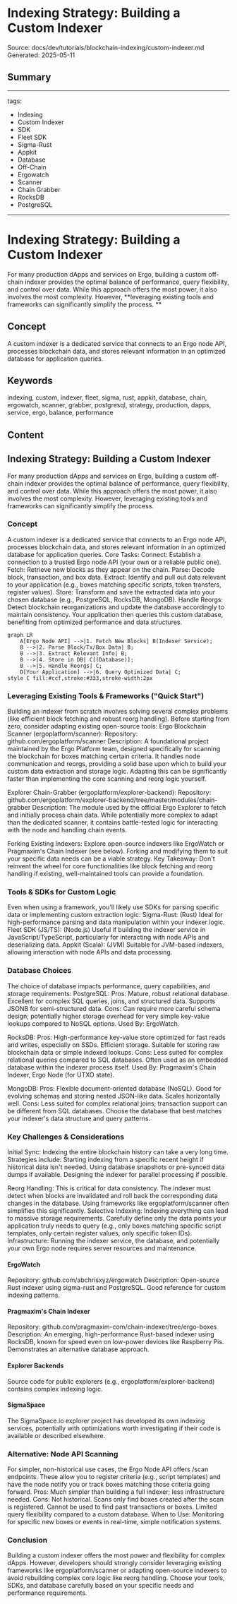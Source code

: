 # Indexing Strategy: Building a Custom Indexer
Source: docs/dev/tutorials/blockchain-indexing/custom-indexer.md
Generated: 2025-05-11

## Summary
---
tags:
  - Indexing
  - Custom Indexer
  - SDK
  - Fleet SDK
  - Sigma-Rust
  - Appkit
  - Database
  - Off-Chain
  - Ergowatch
  - Scanner
  - Chain Grabber
  - RocksDB
  - PostgreSQL
---

# Indexing Strategy: Building a Custom Indexer

For many production dApps and services on Ergo, building a custom off-chain indexer provides the optimal balance of performance, query flexibility, and control over data. While this approach offers the most power, it also involves the most complexity. However, **leveraging existing tools and frameworks can significantly simplify the process. **

## Concept

A custom indexer is a dedicated service that connects to an Ergo node API, processes blockchain data, and stores relevant information in an optimized database for application queries.

## Keywords
indexing, custom, indexer, fleet, sigma, rust, appkit, database, chain, ergowatch, scanner, grabber, postgresql, strategy, production, dapps, service, ergo, balance, performance

## Content
## Indexing Strategy: Building a Custom Indexer
For many production dApps and services on Ergo, building a custom off-chain indexer provides the optimal balance of performance, query flexibility, and control over data. While this approach offers the most power, it also involves the most complexity. However, leveraging existing tools and frameworks can significantly simplify the process.

### Concept
A custom indexer is a dedicated service that connects to an Ergo node API, processes blockchain data, and stores relevant information in an optimized database for application queries.
Core Tasks:
Connect: Establish a connection to a trusted Ergo node API (your own or a reliable public one).
Fetch: Retrieve new blocks as they appear on the chain.
Parse: Decode block, transaction, and box data.
Extract: Identify and pull out data relevant to your application (e.g., boxes matching specific scripts, token transfers, register values).
Store: Transform and save the extracted data into your chosen database (e.g., PostgreSQL, RocksDB, MongoDB).
Handle Reorgs: Detect blockchain reorganizations and update the database accordingly to maintain consistency.
Your application then queries this custom database, benefiting from optimized performance and data structures.
```mermaid
graph LR
    A[Ergo Node API] -->|1. Fetch New Blocks| B(Indexer Service);
    B -->|2. Parse Block/Tx/Box Data| B;
    B -->|3. Extract Relevant Info| B;
    B -->|4. Store in DB| C[(Database)];
    B -->|5. Handle Reorgs| C;
    D[Your Application] -->|6. Query Optimized Data| C;
style C fill:#ccf,stroke:#333,stroke-width:2px
```

### Leveraging Existing Tools & Frameworks ("Quick Start")
Building an indexer from scratch involves solving several complex problems (like efficient block fetching and robust reorg handling). Before starting from zero, consider adapting existing open-source tools:
Ergo Blockchain Scanner (ergoplatform/scanner):
Repository: github.com/ergoplatform/scanner
Description: A foundational project maintained by the Ergo Platform team, designed specifically for scanning the blockchain for boxes matching certain criteria. It handles node communication and reorgs, providing a solid base upon which to build your custom data extraction and storage logic. Adapting this can be significantly faster than implementing the core scanning and reorg logic yourself.


Explorer Chain-Grabber (ergoplatform/explorer-backend):
Repository: github.com/ergoplatform/explorer-backend/tree/master/modules/chain-grabber
Description: The module used by the official Ergo Explorer to fetch and initially process chain data. While potentially more complex to adapt than the dedicated scanner, it contains battle-tested logic for interacting with the node and handling chain events.


Forking Existing Indexers: Explore open-source indexers like ErgoWatch or Pragmaxim's Chain Indexer (see below). Forking and modifying them to suit your specific data needs can be a viable strategy.
Key Takeaway: Don't reinvent the wheel for core functionalities like block fetching and reorg handling if existing, well-maintained tools can provide a foundation.

### Tools & SDKs for Custom Logic
Even when using a framework, you'll likely use SDKs for parsing specific data or implementing custom extraction logic:
Sigma-Rust: (Rust) Ideal for high-performance parsing and data manipulation within your indexer logic.
Fleet SDK (JS/TS): (Node.js) Useful if building the indexer service in JavaScript/TypeScript, particularly for interacting with node APIs and deserializing data.
Appkit (Scala): (JVM) Suitable for JVM-based indexers, allowing interaction with node APIs and data processing.

### Database Choices
The choice of database impacts performance, query capabilities, and storage requirements:
PostgreSQL:
Pros: Mature, robust relational database. Excellent for complex SQL queries, joins, and structured data. Supports JSONB for semi-structured data.
Cons: Can require more careful schema design; potentially higher storage overhead for very simple key-value lookups compared to NoSQL options.
Used By: ErgoWatch.


RocksDB:
Pros: High-performance key-value store optimized for fast reads and writes, especially on SSDs. Efficient storage. Suitable for storing raw blockchain data or simple indexed lookups.
Cons: Less suited for complex relational queries compared to SQL databases. Often used as an embedded database within the indexer process itself.
Used By: Pragmaxim's Chain Indexer, Ergo Node (for UTXO state).


MongoDB:
Pros: Flexible document-oriented database (NoSQL). Good for evolving schemas and storing nested JSON-like data. Scales horizontally well.
Cons: Less suited for complex relational joins; transaction support can be different from SQL databases.
Choose the database that best matches your indexer's data structure and query patterns.

### Key Challenges & Considerations
Initial Sync: Indexing the entire blockchain history can take a very long time. Strategies include:
Starting indexing from a specific recent height if historical data isn't needed.
Using database snapshots or pre-synced data dumps if available.
Designing the indexer for parallel processing if possible.


Reorg Handling: This is critical for data consistency. The indexer must detect when blocks are invalidated and roll back the corresponding data changes in the database. Using frameworks like ergoplatform/scanner often simplifies this significantly.
Selective Indexing: Indexing everything can lead to massive storage requirements. Carefully define only the data points your application truly needs to query (e.g., only boxes matching specific script templates, only certain register values, only specific token IDs).
Infrastructure: Running the indexer service, the database, and potentially your own Ergo node requires server resources and maintenance.

#### ErgoWatch
Repository: github.com/abchrisxyz/ergowatch
Description: Open-source Rust indexer using sigma-rust and PostgreSQL. Good reference for custom indexing patterns.

#### Pragmaxim's Chain Indexer
Repository: github.com/pragmaxim-com/chain-indexer/tree/ergo-boxes
Description: An emerging, high-performance Rust-based indexer using RocksDB, known for speed even on low-power devices like Raspberry Pis. Demonstrates an alternative database approach.

#### Explorer Backends
Source code for public explorers (e.g., ergoplatform/explorer-backend) contains complex indexing logic.

#### SigmaSpace
The SigmaSpace.io explorer project has developed its own indexing services, potentially with optimizations worth investigating if their code is available or described elsewhere.

### Alternative: Node API Scanning
For simpler, non-historical use cases, the Ergo Node API offers /scan endpoints. These allow you to register criteria (e.g., script templates) and have the node notify you or track boxes matching those criteria going forward.
Pros: Much simpler than building a full indexer; less infrastructure needed.
Cons: Not historical. Scans only find boxes created after the scan is registered. Cannot be used to find past transactions or boxes. Limited query flexibility compared to a custom database.
When to Use: Monitoring for specific new boxes or events in real-time, simple notification systems.

### Conclusion
Building a custom indexer offers the most power and flexibility for complex dApps. However, developers should strongly consider leveraging existing frameworks like ergoplatform/scanner or adapting open-source indexers to avoid rebuilding complex core logic like reorg handling. Choose your tools, SDKs, and database carefully based on your specific needs and performance requirements.
